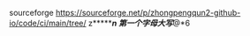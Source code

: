sourceforge
https://sourceforge.net/p/zhongpengqun2-github-io/code/ci/main/tree/
z********n
第一个字母大写***@*6
